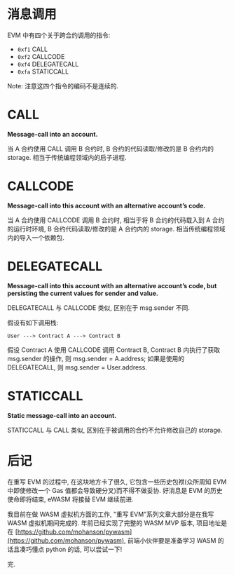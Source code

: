 # 消息调用

EVM 中有四个关于跨合约调用的指令:

- `0xf1` CALL
- `0xf2` CALLCODE
- `0xf4` DELEGATECALL
- `0xfa` STATICCALL

Note: 注意这四个指令的编码不是连续的.

# CALL

**Message-call into an account.**

当 A 合约使用 CALL 调用 B 合约时, B 合约的代码读取/修改的是 B 合约内的 storage. 相当于传统编程领域内的启子进程.

# CALLCODE

**Message-call into this account with an alternative account’s code.**

当 A 合约使用 CALLCODE 调用 B 合约时, 相当于将 B 合约的代码载入到 A 合约的运行时环境, B 合约代码读取/修改的是 A 合约内的 storage. 相当传统编程领域内的导入一个依赖包.

# DELEGATECALL

**Message-call into this account with an alternative account’s code, but persisting the current values for sender and value.**

DELEGATECALL 与 CALLCODE 类似, 区别在于 msg.sender 不同.

假设有如下调用栈:

```text
User ---> Contract A ---> Contract B
```

假设 Contract A 使用 CALLCODE 调用 Contract B, Contract B 内执行了获取 msg.sender 的操作, 则 msg.sender = A.address; 如果是使用的 DELEGATECALL, 则 msg.sender = User.address.

# STATICCALL

**Static message-call into an account.**

STATICCALL 与 CALL 类似, 区别在于被调用的合约不允许修改自己的 storage.

# 后记

在重写 EVM 的过程中, 在这块地方卡了很久, 它包含一些历史包袱(众所周知 EVM 中即使修改一个 Gas 值都会导致硬分叉)而不得不做妥协. 好消息是 EVM 的历史使命即将结束, eWASM 将接替 EVM 继续前进.

我目前在做 WASM 虚拟机方面的工作, "重写 EVM"系列文章大部分是在我写 WASM 虚拟机期间完成的. 年前已经实现了完整的 WASM MVP 版本, 项目地址是在 [https://github.com/mohanson/pywasm](https://github.com/mohanson/pywasm), 前端小伙伴要是准备学习 WASM 的话且凑巧懂点 python 的话, 可以尝试一下!

完.
